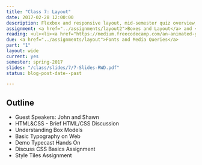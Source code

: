 ```yaml
---
title: "Class 7: Layout"
date: 2017-02-28 12:00:00
description: Flexbox and responsive layout, mid-semester quiz overview, work on Boxes and Layout assignment</a>
assignment: <a href="../assignments/layout2">Boxes and Layout</a> and <a href="../assignments/test">HTML/CSS Comprehension Mini Exam</a>
reading: <ul><li><a href="https://medium.freecodecamp.com/an-animated-guide-to-flexbox-d280cf6afc35#.whn7b1cva">An Animated Guide to Flexbox</a></li><li><a href="https://css-tricks.com/snippets/css/a-guide-to-flexbox/">A Complete Guide to Flexbox - CSS Tricks</a></li><li><i>Responsive Web Design</i> - Ch. 5 Becoming Responsive</li></ul>
due: <a href="../assignments/layout">Fonts and Media Queries</a>
part: "1"
layout: wide
current: yes
semester: spring-2017
slides: "/class/slides/7/7-Slides-RWD.pdf"
status: blog-post-date--past

---
```


## Outline

* Guest Speakers: John and Shawn
* HTML&CSS - Brief HTML/CSS Discussion
* Understanding Box Models
* Basic Typography on Web
* Demo Typecast Hands On
* Discuss CSS Basics Assignment
* Style Tiles Assignment
